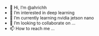 - 👋 Hi, I’m @ahrichh
- 👀 I’m interested in deep learning 
- 🌱 I’m currently learning nvidia jetson nano
- 💞️ I’m looking to collaborate on ...
- 📫 How to reach me ...

<!---
ahrichh/ahrichh is a ✨ special ✨ repository because its `README.md` (this file) appears on your GitHub profile.
You can click the Preview link to take a look at your changes.
--->
